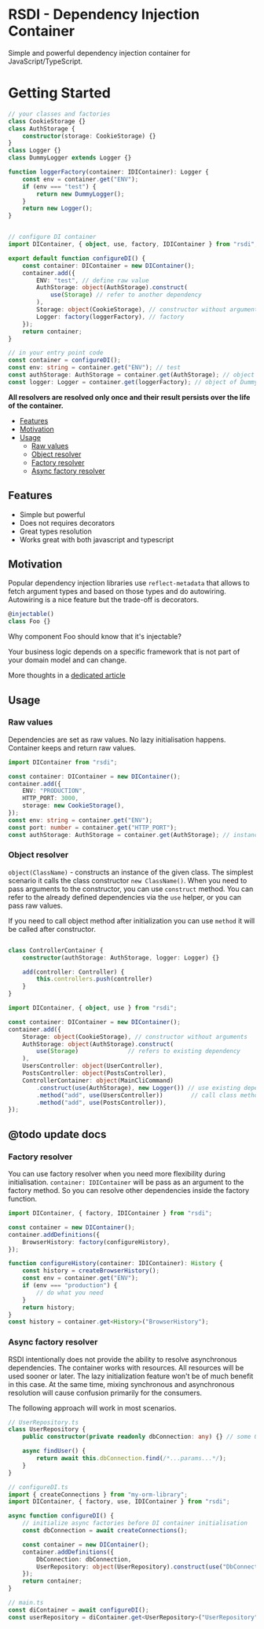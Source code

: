 # RSDI - Dependency Injection Container

Simple and powerful dependency injection container for JavaScript/TypeScript.

# Getting Started

```typescript
// your classes and factories
class CookieStorage {}
class AuthStorage {
    constructor(storage: CookieStorage) {}
}
class Logger {}
class DummyLogger extends Logger {}

function loggerFactory(container: IDIContainer): Logger {
    const env = container.get("ENV");
    if (env === "test") {
        return new DummyLogger();
    }
    return new Logger();
}


// configure DI container
import DIContainer, { object, use, factory, IDIContainer } from "rsdi";

export default function configureDI() {
    const container: DIContainer = new DIContainer();
    container.add({
        ENV: "test", // define raw value
        AuthStorage: object(AuthStorage).construct(
            use(Storage) // refer to another dependency
        ),
        Storage: object(CookieStorage), // constructor without arguments
        Logger: factory(loggerFactory), // factory 
    });
    return container;
}

// in your entry point code
const container = configureDI();
const env: string = container.get("ENV"); // test
const authStorage: AuthStorage = container.get(AuthStorage); // object of AuthStorage
const logger: Logger = container.get(loggerFactory); // object of DummyLogger
```

**All resolvers are resolved only once and their result persists over the life of the container.**

-   [Features](#features)
-   [Motivation](#motivation)
-   [Usage](#usage)
    -   [Raw values](#raw-values)
    -   [Object resolver](#object-resolver)
    -   [Factory resolver](#factory-resolver)
    -   [Async factory resolver](#async-factory-resolver)

## Features

-   Simple but powerful
-   Does not requires decorators
-   Great types resolution
-   Works great with both javascript and typescript

## Motivation

Popular dependency injection libraries use `reflect-metadata` that allows to fetch argument types and based on
those types and do autowiring. Autowiring is a nice feature but the trade-off is decorators.

```typescript
@injectable()
class Foo {}
```

Why component Foo should know that it's injectable? 

Your business logic depends on a specific framework that is not part of your domain model and can change.

More thoughts in a [dedicated article](https://radzserg.medium.com/https-medium-com-radzserg-dependency-injection-in-react-part-2-995e93b3327c)

## Usage

### Raw values

Dependencies are set as raw values. No lazy initialisation happens. Container keeps and return raw values.

```typescript
import DIContainer from "rsdi";

const container: DIContainer = new DIContainer();
container.add({
    ENV: "PRODUCTION",
    HTTP_PORT: 3000,
    storage: new CookieStorage(),
});
const env: string = container.get("ENV");
const port: number = container.get("HTTP_PORT");
const authStorage: AuthStorage = container.get(AuthStorage); // instance of AuthStorage
```

### Object resolver

`object(ClassName)` - constructs an instance of the given class. The simplest scenario it calls the class constructor `new ClassName()`. 
When you need to pass arguments to the constructor, you can use `construct` method. You can refer to the already defined 
dependencies via the `use` helper, or you can pass raw values.

If you need to call object method after initialization you can use `method` it will be called after constructor.

```typescript

class ControllerContainer {
    constructor(authStorage: AuthStorage, logger: Logger) {}

    add(controller: Controller) {
        this.controllers.push(controller)
    }
}

import DIContainer, { object, use } from "rsdi";

const container: DIContainer = new DIContainer();
container.add({
    Storage: object(CookieStorage), // constructor without arguments
    AuthStorage: object(AuthStorage).construct(
        use(Storage)              // refers to existing dependency
    ),
    UsersController: object(UserController),
    PostsController: object(PostsController),
    ControllerContainer: object(MainCliCommand)
        .construct(use(AuthStorage), new Logger()) // use existing dependency, or pass raw values
        .method("add", use(UsersController))        // call class method after initialization    
        .method("add", use(PostsController)),
});

```


##  @todo update docs 

### Factory resolver

You can use factory resolver when you need more flexibility during initialisation. `container: IDIContainer` will be
pass as an argument to the factory method. So you can resolve other dependencies inside the factory function.

```typescript
import DIContainer, { factory, IDIContainer } from "rsdi";

const container = new DIContainer();
container.addDefinitions({
    BrowserHistory: factory(configureHistory),
});

function configureHistory(container: IDIContainer): History {
    const history = createBrowserHistory();
    const env = container.get("ENV");
    if (env === "production") {
        // do what you need
    }
    return history;
}
const history = container.get<History>("BrowserHistory");
```

### Async factory resolver

RSDI intentionally does not provide the ability to resolve asynchronous dependencies. The container works with
resources. All resources will be used sooner or later. The lazy initialization feature won't be of much benefit
in this case. At the same time, mixing synchronous and asynchronous resolution will cause confusion primarily for
the consumers.

The following approach will work in most scenarios.

```typescript
// UserRepository.ts
class UserRepository {
    public constructor(private readonly dbConnection: any) {} // some ORM that requires opened connection

    async findUser() {
        return await this.dbConnection.find(/*...params...*/);
    }
}

// configureDI.ts
import { createConnections } from "my-orm-library";
import DIContainer, { factory, use, IDIContainer } from "rsdi";

async function configureDI() {
    // initialize async factories before DI container initialisation
    const dbConnection = await createConnections();

    const container = new DIContainer();
    container.addDefinitions({
        DbConnection: dbConnection,
        UserRepository: object(UserRepository).construct(use("DbConnection")),
    });
    return container;
}

// main.ts
const diContainer = await configureDI();
const userRepository = diContainer.get<UserRepository>("UserRepository");
```
